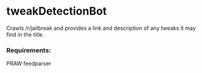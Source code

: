 # tweakDetectionBot
Crawls /r/jailbreak and provides a link and description of any tweaks it may find in the title.

<h3>Requirements:</h3>
PRAW
feedparser
